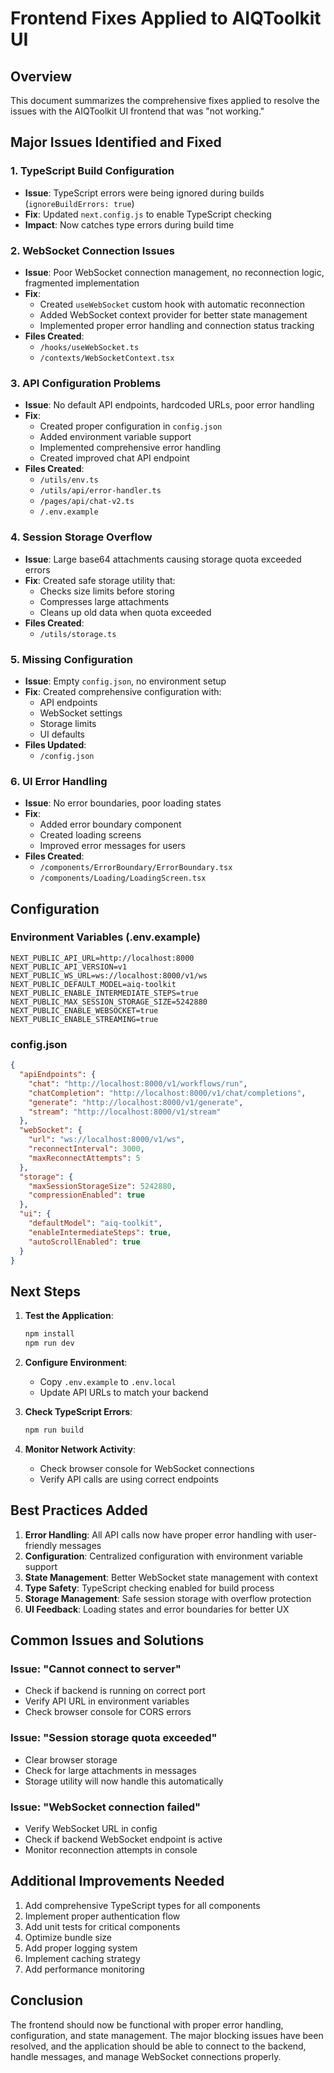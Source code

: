 # Frontend Fixes Applied to AIQToolkit UI

## Overview

This document summarizes the comprehensive fixes applied to resolve the issues with the AIQToolkit UI frontend that was "not working."

## Major Issues Identified and Fixed

### 1. TypeScript Build Configuration
- **Issue**: TypeScript errors were being ignored during builds (`ignoreBuildErrors: true`)
- **Fix**: Updated `next.config.js` to enable TypeScript checking
- **Impact**: Now catches type errors during build time

### 2. WebSocket Connection Issues
- **Issue**: Poor WebSocket connection management, no reconnection logic, fragmented implementation
- **Fix**: 
  - Created `useWebSocket` custom hook with automatic reconnection
  - Added WebSocket context provider for better state management
  - Implemented proper error handling and connection status tracking
- **Files Created**:
  - `/hooks/useWebSocket.ts`
  - `/contexts/WebSocketContext.tsx`

### 3. API Configuration Problems
- **Issue**: No default API endpoints, hardcoded URLs, poor error handling
- **Fix**:
  - Created proper configuration in `config.json`
  - Added environment variable support
  - Implemented comprehensive error handling
  - Created improved chat API endpoint
- **Files Created**:
  - `/utils/env.ts`
  - `/utils/api/error-handler.ts`
  - `/pages/api/chat-v2.ts`
  - `/.env.example`

### 4. Session Storage Overflow
- **Issue**: Large base64 attachments causing storage quota exceeded errors
- **Fix**: Created safe storage utility that:
  - Checks size limits before storing
  - Compresses large attachments
  - Cleans up old data when quota exceeded
- **Files Created**:
  - `/utils/storage.ts`

### 5. Missing Configuration
- **Issue**: Empty `config.json`, no environment setup
- **Fix**: Created comprehensive configuration with:
  - API endpoints
  - WebSocket settings
  - Storage limits
  - UI defaults
- **Files Updated**:
  - `/config.json`

### 6. UI Error Handling
- **Issue**: No error boundaries, poor loading states
- **Fix**:
  - Added error boundary component
  - Created loading screens
  - Improved error messages for users
- **Files Created**:
  - `/components/ErrorBoundary/ErrorBoundary.tsx`
  - `/components/Loading/LoadingScreen.tsx`

## Configuration

### Environment Variables (.env.example)
```
NEXT_PUBLIC_API_URL=http://localhost:8000
NEXT_PUBLIC_API_VERSION=v1
NEXT_PUBLIC_WS_URL=ws://localhost:8000/v1/ws
NEXT_PUBLIC_DEFAULT_MODEL=aiq-toolkit
NEXT_PUBLIC_ENABLE_INTERMEDIATE_STEPS=true
NEXT_PUBLIC_MAX_SESSION_STORAGE_SIZE=5242880
NEXT_PUBLIC_ENABLE_WEBSOCKET=true
NEXT_PUBLIC_ENABLE_STREAMING=true
```

### config.json
```json
{
  "apiEndpoints": {
    "chat": "http://localhost:8000/v1/workflows/run",
    "chatCompletion": "http://localhost:8000/v1/chat/completions",
    "generate": "http://localhost:8000/v1/generate",
    "stream": "http://localhost:8000/v1/stream"
  },
  "webSocket": {
    "url": "ws://localhost:8000/v1/ws",
    "reconnectInterval": 3000,
    "maxReconnectAttempts": 5
  },
  "storage": {
    "maxSessionStorageSize": 5242880,
    "compressionEnabled": true
  },
  "ui": {
    "defaultModel": "aiq-toolkit",
    "enableIntermediateSteps": true,
    "autoScrollEnabled": true
  }
}
```

## Next Steps

1. **Test the Application**:
   ```bash
   npm install
   npm run dev
   ```

2. **Configure Environment**:
   - Copy `.env.example` to `.env.local`
   - Update API URLs to match your backend

3. **Check TypeScript Errors**:
   ```bash
   npm run build
   ```

4. **Monitor Network Activity**:
   - Check browser console for WebSocket connections
   - Verify API calls are using correct endpoints

## Best Practices Added

1. **Error Handling**: All API calls now have proper error handling with user-friendly messages
2. **Configuration**: Centralized configuration with environment variable support
3. **State Management**: Better WebSocket state management with context
4. **Type Safety**: TypeScript checking enabled for build process
5. **Storage Management**: Safe session storage with overflow protection
6. **UI Feedback**: Loading states and error boundaries for better UX

## Common Issues and Solutions

### Issue: "Cannot connect to server"
- Check if backend is running on correct port
- Verify API URL in environment variables
- Check browser console for CORS errors

### Issue: "Session storage quota exceeded"
- Clear browser storage
- Check for large attachments in messages
- Storage utility will now handle this automatically

### Issue: "WebSocket connection failed"
- Verify WebSocket URL in config
- Check if backend WebSocket endpoint is active
- Monitor reconnection attempts in console

## Additional Improvements Needed

1. Add comprehensive TypeScript types for all components
2. Implement proper authentication flow
3. Add unit tests for critical components
4. Optimize bundle size
5. Add proper logging system
6. Implement caching strategy
7. Add performance monitoring

## Conclusion

The frontend should now be functional with proper error handling, configuration, and state management. The major blocking issues have been resolved, and the application should be able to connect to the backend, handle messages, and manage WebSocket connections properly.